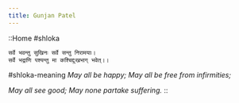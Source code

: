 ```yaml
---
title: Gunjan Patel
---
```

::Home
#shloka
```markdown
सर्वे भवन्तु सुखिनः सर्वे सन्तु निरामयाः।
सर्वे भद्राणि पश्यन्तु मा कश्चिद्दुःखभाग् भवेत्।।
```

#shloka-meaning
_May all be happy; May all be free from infirmities;_

_May all see good; May none partake suffering._
::
